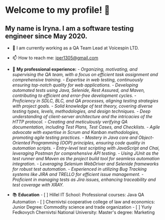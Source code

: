 # Welcome to my profile! 👋

## My name is Iryna. I am a software testing engineer since May 2020.

+ 🔭 I am currently working as a QA Team Lead at Voicespin LTD.

+ 📫 How to reach me: iper1305@gmail.com

+ 💼 **My professional experience:**
  *- Organizing, motivating, and supervising the QA team, with a focus on efficient task assignment and comprehensive training.*
  *- Expertise in web testing, continuously ensuring top-notch quality for web applications.*
  *- Developing automated tests using Java, Selenide, Rest Assured, and Maven, contributing to efficient and error-free development cycles.*
  *- Proficiency in SDLC, BLC, and QA processes, aligning testing strategies with project goals.*
  *- Solid knowledge of test theory, covering diverse testing types, levels, methodologies, and design techniques.*
  *- Deep understanding of client-server architecture and the intricacies of the HTTP protocol.*
  *- Creating and meticulously verifying QA documentation, including Test Plans, Test Cases, and Checklists.*
  *- Agile advocate with expertise in Scrum and Kanban methodologies, promoting agile testing practices.*
  *- Mastery in Java core and Object-Oriented Programming (OOP) principles, ensuring code quality in automation scripts.*
  *- Entry-level test scripting with JavaScript and Chai, leveraging Postman for comprehensive API testing.*
  *- Using JUnit as the test runner and Maven as the project build tool for seamless automation integration.*
  *- Leveraging Selenium WebDriver and Selenide frameworks for robust test automation.*
  *- Experienced in utilizing Bug Tracking systems like JIRA and TRELLO for efficient issue management.*
  *- Proficient in managing tests as Jira issues, enhancing traceability and test coverage with XRAY.*
  
+ 📚 **Education**
         - [ ] Hillel IT School:
             Professional courses: Java QA Automation
         - [ ] Chernivtsi cooperative college of law and economics:
             Junior Degree: Commodity science and trade organization
         - [ ] Yuriy Fedkovych Chernivtsi National University:
             Master's degree: Marketing
  
  
